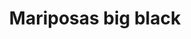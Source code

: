 ---
title: Mariposas big black
date: 
draft: false

# descripcion
description : Aros colgantes pasantes en plata 925 y ónix

materials: Plata 925

color: 

dimensions: largo total 3.4cm ancho 2,4 cm

code: 01-01-0799

type: "Aros"

categories: []

price: $10.400,00

price_eftvo: $8.840,00

# Images
# first image will be shown in the product page
images:
  # - image: "images/path_to_image"
  # La ubicacion de las imagenes es imagenes/Aros/Aros.Colgantes/01-01-0799-mariposas-big-black
  - image: "./images/aros/colgantes/01-01-0799-mariposas-big-black_a.jpg"
  - image: "./images/aros/colgantes/01-01-0799-mariposas-big-black_b.jpg"
---